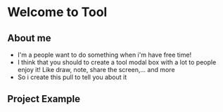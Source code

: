 # Welcome to Tool
## About me
- I'm a people want to do something when i'm have free time!
- I think that you should to create a tool modal box with a lot to people enjoy it! Like draw, note, share the screen,... and more
- So i create this pull to tell you about it
## Project Example
